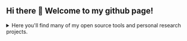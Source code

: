 ## Hi there 👋  Welcome to my github page!
<details>
<summary>Here you'll find many of my open source tools and personal research projects.</summary>
<br>
<details>
<summary>Ah! You might also find some hidden puzzles among my code. 👀</summary>
<br>
<details>
<summary>Like this one.</summary>
<br>
<pre>
50 75 7A 7A 6C 65 20 23 31 3A 20 77 77 77 2E 6A 61 73 6F 6E 6D 65 6E 6F 2E 63 6F 6D
</pre>
</details>  
</details> 
</details> 
<!--
**jameno/jameno** is a ✨ _special_ ✨ repository because its `README.md` (this file) appears on your GitHub profile.

Here are some ideas to get you started:

- 🔭 I’m currently working on ...
- 🌱 I’m currently learning ...
- 👯 I’m looking to collaborate on ...
- 🤔 I’m looking for help with ...
- 💬 Ask me about ...
- 📫 How to reach me: ...
- 😄 Pronouns: ...
- ⚡ Fun fact: ...
-->
